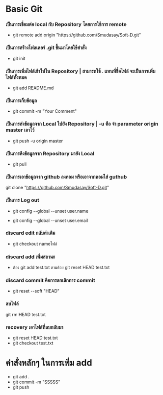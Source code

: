 # Basic Git
### เป็นการเชื่อมต่อ local กับ Repository โดยการใช้การ remote
* git remote add origin "https://github.com/Smudasay/Soft-D.git"
### เป็นการสร้างโฟลเดอร์ .git  ขึ้นมาโดยใช้คําสั่ง
* git init
### เป็นการเพิ่มไฟล์เข้าไปใน Repository | สามารถใช้ . แทนที่ชื่อไฟล์ จะเป็นการเพิ่มไฟล์ทั้งหมด
* git add README.md
### เป็นการเก็บข้อมูล
* git commit -m "Your Comment"
### เป็นการส่งข้อมูลจาก Local ไปยัง Repository | -u คือ จำ parameter origin master เอาไว้
* git push -u origin master
### เป็นการดึงข้อมูลจาก Repository มายัง Local
* git pull
### เป็นการเอาข้อมูลจาก github ลงคอม หรือเอาจากคอมใส่ guthub
git clone "https://github.com/Smudasay/Soft-D.git"
### เป็นการ Log out 
* git config --global --unset user.name

* git config --global --unset user.email
### discard edit กลับค่าเดิม
* git checkout nameไฟล์
### discard add เพิ่มสถานะ
* ต้อง git add test.txt ตามด้วย git reset HEAD test.txt
### discard commit คือการลกเลิกการ commit
* git reset --soft "HEAD"
### ลบไฟล์
git rm HEAD test.txt
### recovery เอาไฟล์ที่ลบกลับมา
* git reset HEAD test.txt
* git checkout test.txt
# คำสั่งหลักๆ ในการเพิ่ม add
* git add .
* git commit -m "SSSSS"
* git push
